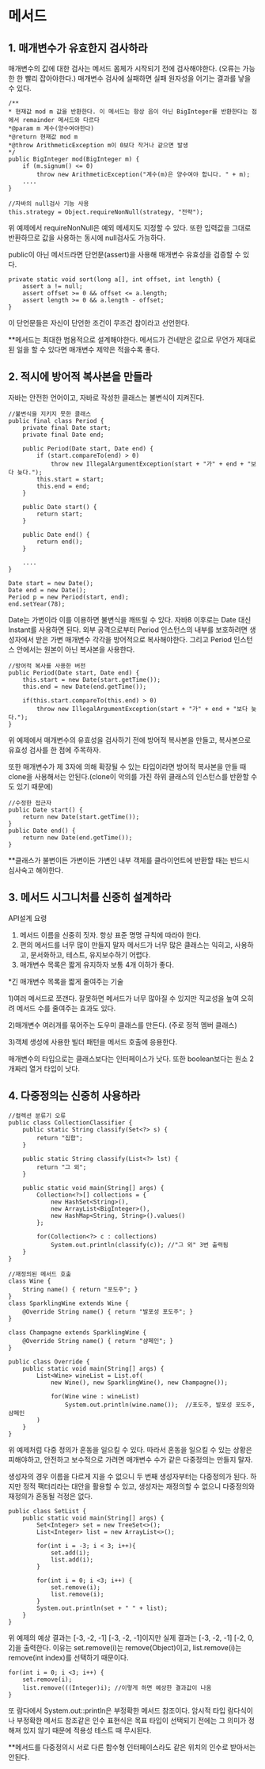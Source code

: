 # 메서드
## 1. 매개변수가 유효한지 검사하라
매개변수의 값에 대한 검사는 메서드 몸체가 시작되기 전에 검사해야한다. (오류는 가능한 한 빨리 잡아야한다.) 매개변수 검사에 실패하면 실패 원자성을 어기는 결과를 낳을 수 있다.

    /**
    * 현재값 mod m 값을 반환한다. 이 메서드는 항상 음이 아닌 BigInteger를 반환한다는 점에서 remainder 메서드와 다르다
    *@param m 계수(양수여야한다)
    *@return 현재값 mod m
    *@throw ArithmeticException m이 0보다 작거나 같으면 발생
    */
    public BigInteger mod(BigInteger m) {
        if (m.signum() <= 0)
            throw new ArithmeticException("계수(m)은 양수여야 합니다. " + m);
        ....
    }

    //자바의 null검사 기능 사용
    this.strategy = Object.requireNonNull(strategy, "전략");

위 예제에서 requireNonNull은 예외 메세지도 지정할 수 있다. 또한 입력값을 그대로 반환하므로 값을 사용하는 동시에 null검사도 가능하다.

public이 아닌 메서드라면 단언문(assert)을 사용해 매개변수 유효성을 검증할 수 있다.

    private static void sort(long a[], int offset, int length) {
        assert a != null;
        assert offset >= 0 && offset <= a.length;
        assert length >= 0 && a.length - offset;
    }

이 단언문들은 자신이 단언한 조건이 무조건 참이라고 선언한다.

**메서드는 최대한 범용적으로 설계해야한다. 메서드가 건네받은 값으로 무언가 제대로 된 일을 할 수 있다면 매개변수 제약은 적을수록 좋다.

## 2. 적시에 방어적 복사본을 만들라
자바는 안전한 언어이고, 자바로 작성한 클래스는 불변식이 지켜진다. 

    //불변식을 지키지 못한 클래스
    public final class Period {
        private final Date start;
        private final Date end;

        public Period(Date start, Date end) {
            if (start.compareTo(end) > 0)
                throw new IllegalArgumentException(start + "가" + end + "보다 늦다.");
            this.start = start;
            this.end = end;
        }

        public Date start() {
            return start;
        }

        public Date end() {
            return end();
        }

        ....
    }

    Date start = new Date();
    Date end = new Date();
    Period p = new Period(start, end);
    end.setYear(78);

Date는 가변이라 이를 이용하면 불변식을 깨뜨릴 수 있다. 자바8 이후로는 Date 대신 Instant를 사용하면 된다. 외부 공격으로부터 Period 인스턴스의 내부를 보호하려면 생성자에서 받은 가변 매개변수 각각을 방어적으로 복사해야한다. 그리고 Period 인스턴스 안에서는 원본이 아닌 복사본을 사용한다.

    //방어적 복사를 사용한 버전
    public Period(Date start, Date end) {
        this.start = new Date(start.getTime());
        this.end = new Date(end.getTime());

        if(this.start.compareTo(this.end) > 0)
            throw new IllegalArgumentException(start + "가" + end + "보다 늦다.");
    }

위 예제에서 매개변수의 유효성을 검사하기 전에 방어적 복사본을 만들고, 복사본으로 유효성 검사를 한 점에 주목하자.

또한 매개변수가 제 3자에 의해 확장될 수 있는 타입이라면 방어적 복사본을 만들 때 clone을 사용해서는 안된다.(clone이 악의를 가진 하위 클래스의 인스턴스를 반환할 수도 있기 때문에)

    //수정한 접근자
    public Date start() {
        return new Date(start.getTime());
    }
    public Date end() {
        return new Date(end.getTime());
    }

**클래스가 불변이든 가변이든 가변인 내부 객체를 클라이언트에 반환할 때는 반드시 심사숙고 해야한다.

## 3. 메서드 시그니처를 신중히 설계하라
API설계 요령
1) 메서드 이름을 신중히 짓자. 항상 표준 명명 규칙에 따라야 한다.
2) 편의 메서드를 너무 많이 만들지 말자 메서드가 너무 많은 클래스는 익히고, 사용하고, 문서화하고, 테스트, 유지보수하기 어렵다.
3) 매개변수 목록은 짧게 유지하자 보통 4개 이하가 좋다.

*긴 매개변수 목록을 짧게 줄여주는 기술

1)여러 메서드로 쪼갠다. 잘못하면 메서드가 너무 많아질 수 있지만 직교성을 높여 오히려 메서드 수를 줄여주는 효과도 있다.

2)매개변수 여러개를 묶어주는 도우미 클래스를 만든다. (주로 정적 멤버 클래스)

3)객체 생성에 사용한 빌더 패턴을 메서드 호출에 응용한다.

매개변수의 타입으로는 클래스보다는 인터페이스가 낫다. 또한 boolean보다는 원소 2개짜리 열거 타입이 낫다.

## 4. 다중정의는 신중히 사용하라
    //컬렉션 분류기 오류
    public class CollectionClassifier {
        public static String classify(Set<?> s) {
            return "집합";
        }

        public static String classify(List<?> lst) {
            return "그 외";
        }

        public static void main(String[] args) {
            Collection<?>[] collections = {
                new HashSet<String>(),
                new ArrayList<BigInteger>(),
                new HashMap<String, String>().values()
            };

            for(Collection<?> c : collections)
                System.out.println(classify(c)); //"그 외" 3번 출력됨
        }
    }

    //재정의된 메서드 호출
    class Wine {
        String name() { return "포도주"; }
    }
    class SparklingWine extends Wine {
        @Override String name() { return "발포성 포도주"; }
    }

    class Champagne extends SparklingWine {
        @Override String name() { return "샴페인"; }
    }

    public class Override {
        public static void main(String[] args) {
            List<Wine> wineList = List.of(
                new Wine(), new SparklingWine(), new Champagne());

                for(Wine wine : wineList)
                    System.out.println(wine.name());  //포도주, 발포성 포도주, 샴페인
            )
        }
    }

위 예제처럼 다중 정의가 혼동을 일으킬 수 있다. 따라서 혼동을 일으킬 수 있는 상황은 피해야하고, 안전하고 보수적으로 가려면 매개변수 수가 같은 다중정의는 만들지 말자.

생성자의 경우 이름을 다르게 지을 수 없으니 두 번째 생성자부터는 다중정의가 된다. 하지만 정적 팩터리라는 대안을 활용할 수 있고, 생성자는 재정의할 수 없으니 다중정의와 재정의가 혼동될 걱정은 없다.

    public class SetList {
        public static void main(String[] args) {
            Set<Integer> set = new TreeSet<>();
            List<Integer> list = new ArrayList<>();

            for(int i = -3; i < 3; i++){
                set.add(i);
                list.add(i);
            }

            for(int i = 0; i <3; i++) {
                set.remove(i);
                list.remove(i);
            }
            System.out.println(set + " " + list);
        }
    }

위 예제의 예상 결과는 [-3, -2, -1] [-3, -2, -1]이지만 실제 결과는 [-3, -2, -1] [-2, 0, 2]을 출력한다. 이유는 set.remove(i)는 remove(Object)이고, list.remove(i)는 remove(int index)를 선택하기 때문이다.

    for(int i = 0; i <3; i++) {
        set.remove(i);
        list.remove(((Integer)i); //이렇게 하면 예상한 결과값이 나옴
    }

또 람다에서 System.out::println은 부정확한 메서드 참조이다. 암시적 타입 람다식이나 부정확한 메서드 참조같은 인수 표현식은 목표 타입이 선택되기 전에는 그 의미가 정해져 있지 않기 때문에 적용성 테스트 때 무시된다.

**메서드를 다중정의시 서로 다른 함수형 인터페이스라도 같은 위치의 인수로 받아서는 안된다.